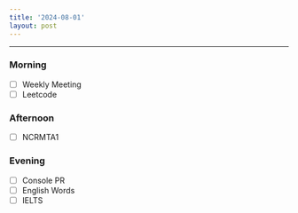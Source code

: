 ```yaml
---
title: '2024-08-01'
layout: post
---
```


---

### Morning

- [ ] Weekly Meeting
- [ ] Leetcode

### Afternoon

- [ ] NCRMTA1

### Evening

- [ ] Console PR
- [ ] English Words
- [ ] IELTS

